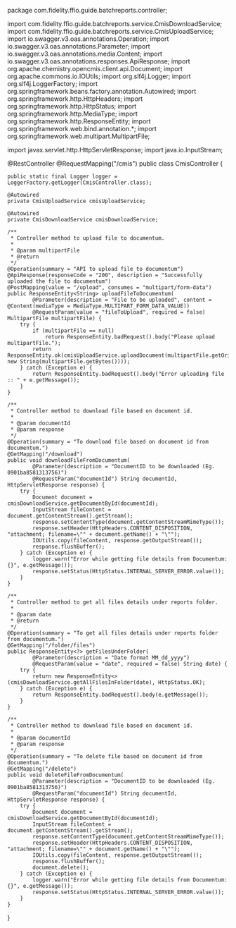 package com.fidelity.ffio.guide.batchreports.controller;

import com.fidelity.ffio.guide.batchreports.service.CmisDownloadService;
import com.fidelity.ffio.guide.batchreports.service.CmisUploadService;
import io.swagger.v3.oas.annotations.Operation;
import io.swagger.v3.oas.annotations.Parameter;
import io.swagger.v3.oas.annotations.media.Content;
import io.swagger.v3.oas.annotations.responses.ApiResponse;
import org.apache.chemistry.opencmis.client.api.Document;
import org.apache.commons.io.IOUtils;
import org.slf4j.Logger;
import org.slf4j.LoggerFactory;
import org.springframework.beans.factory.annotation.Autowired;
import org.springframework.http.HttpHeaders;
import org.springframework.http.HttpStatus;
import org.springframework.http.MediaType;
import org.springframework.http.ResponseEntity;
import org.springframework.web.bind.annotation.*;
import org.springframework.web.multipart.MultipartFile;

import javax.servlet.http.HttpServletResponse;
import java.io.InputStream;

@RestController
@RequestMapping("/cmis")
public class CmisController {

    public static final Logger logger = LoggerFactory.getLogger(CmisController.class);

    @Autowired
    private CmisUploadService cmisUploadService;

    @Autowired
    private CmisDownloadService cmisDownloadService;

    /**
     * Controller method to upload file to documentum.
     *
     * @param multipartFile
     * @return
     */
    @Operation(summary = "API to upload file to documentum")
    @ApiResponse(responseCode = "200", description = "Successfully uploaded the file to documentum")
    @PostMapping(value = "/upload", consumes = "multipart/form-data")
    public ResponseEntity<String> uploadFileToDocumentum(
            @Parameter(description = "File to be uploaded", content = @Content(mediaType = MediaType.MULTIPART_FORM_DATA_VALUE))
            @RequestParam(value = "fileToUpload", required = false) MultipartFile multipartFile) {
        try {
            if (multipartFile == null)
                return ResponseEntity.badRequest().body("Please upload multipartFile.");
            return ResponseEntity.ok(cmisUploadService.uploadDocument(multipartFile.getOriginalFilename(), new String(multipartFile.getBytes())));
        } catch (Exception e) {
            return ResponseEntity.badRequest().body("Error uploading file :: " + e.getMessage());
        }
    }

    /**
     * Controller method to download file based on document id.
     *
     * @param documentId
     * @param response
     */
    @Operation(summary = "To download file based on document id from documentum.")
    @GetMapping("/download")
    public void downloadFileFromDocumentum(
            @Parameter(description = "DocumentID to be downloaded (Eg. 0901ba8581313756)")
            @RequestParam("documentId") String documentId, HttpServletResponse response) {
        try {
            Document document = cmisDownloadService.getDocumentById(documentId);
            InputStream fileContent = document.getContentStream().getStream();
            response.setContentType(document.getContentStreamMimeType());
            response.setHeader(HttpHeaders.CONTENT_DISPOSITION, "attachment; filename=\"" + document.getName() + "\"");
            IOUtils.copy(fileContent, response.getOutputStream());
            response.flushBuffer();
        } catch (Exception e) {
            logger.warn("Error while getting file details from Documentum: {}", e.getMessage());
            response.setStatus(HttpStatus.INTERNAL_SERVER_ERROR.value());
        }
    }

    /**
     * Controller method to get all files details under reports folder.
     *
     * @param date
     * @return
     */
    @Operation(summary = "To get all files details under reports folder from documentum.")
    @GetMapping("/folder/files")
    public ResponseEntity<?> getFilesUnderFolder(
            @Parameter(description = "Date format MM_dd_yyyy")
            @RequestParam(value = "date", required = false) String date) {
        try {
            return new ResponseEntity<>(cmisDownloadService.getAllFilesInFolder(date), HttpStatus.OK);
        } catch (Exception e) {
            return ResponseEntity.badRequest().body(e.getMessage());
        }
    }

    /**
     * Controller method to download file based on document id.
     *
     * @param documentId
     * @param response
     */
    @Operation(summary = "To delete file based on document id from documentum.")
    @GetMapping("/delete")
    public void deleteFileFromDocumentum(
            @Parameter(description = "DocumentID to be downloaded (Eg. 0901ba8581313756)")
            @RequestParam("documentId") String documentId, HttpServletResponse response) {
        try {
            Document document = cmisDownloadService.getDocumentById(documentId);
            InputStream fileContent = document.getContentStream().getStream();
            response.setContentType(document.getContentStreamMimeType());
            response.setHeader(HttpHeaders.CONTENT_DISPOSITION, "attachment; filename=\"" + document.getName() + "\"");
            IOUtils.copy(fileContent, response.getOutputStream());
            response.flushBuffer();
            document.delete();
        } catch (Exception e) {
            logger.warn("Error while getting file details from Documentum: {}", e.getMessage());
            response.setStatus(HttpStatus.INTERNAL_SERVER_ERROR.value());
        }
    }
}
